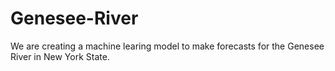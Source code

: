 # Genesee-River
We are creating a machine learing model to make forecasts for the Genesee River in New York State.
